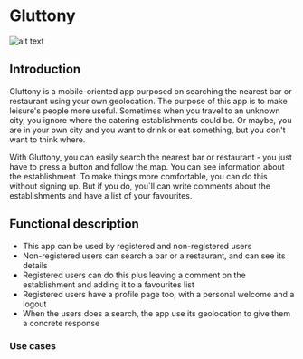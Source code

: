 # Gluttony

![alt text](https://github.com/crispine/skylab-bootcamp-202004/blob/gluttony-develop/staff/cristina-gutierrez/gluttony/gluttony-app/assets/images/logo-color-version-png.png)


## Introduction

Gluttony is a mobile-oriented app purposed on searching the nearest bar or restaurant using your own geolocation. The purpose of this app is to make leisure's people more useful. Sometimes when you travel to an unknown city, you ignore where the catering establishments could be. Or maybe, you are in your own city and you want to drink or eat something, but you don't want to think where.

With Gluttony, you can easily search the nearest bar or restaurant - you just have to press a button and follow the map. You can see information about the establishment. To make things more comfortable, you can do this without signing up. But if you do, you`ll can write comments about the establishments and have a list of your favourites.


## Functional description

* This app can be used by registered and non-registered users
* Non-registered users can search a bar or a restaurant, and can see its details
* Registered users can do this plus leaving a comment on the establishment and adding it to a favourites list
* Registered users have a profile page too, with a personal welcome and a logout
* When the users does a search, the app use its geolocation to give them a concrete response


### Use cases

